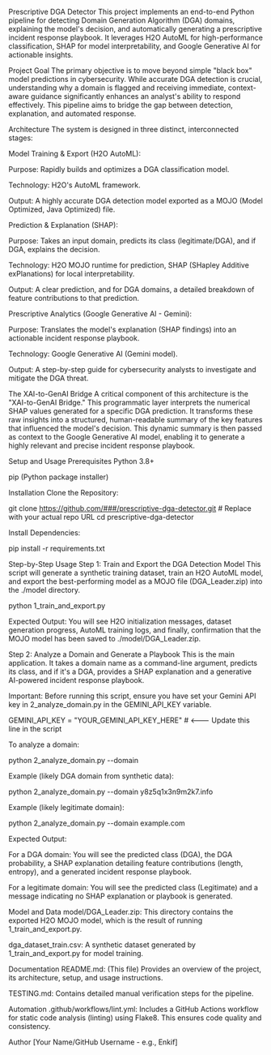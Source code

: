 Prescriptive DGA Detector
This project implements an end-to-end Python pipeline for detecting Domain Generation Algorithm (DGA) domains, explaining the model's decision, and automatically generating a prescriptive incident response playbook. It leverages H2O AutoML for high-performance classification, SHAP for model interpretability, and Google Generative AI for actionable insights.

Project Goal
The primary objective is to move beyond simple "black box" model predictions in cybersecurity. While accurate DGA detection is crucial, understanding why a domain is flagged and receiving immediate, context-aware guidance significantly enhances an analyst's ability to respond effectively. This pipeline aims to bridge the gap between detection, explanation, and automated response.

Architecture
The system is designed in three distinct, interconnected stages:

Model Training & Export (H2O AutoML):

Purpose: Rapidly builds and optimizes a DGA classification model.

Technology: H2O's AutoML framework.

Output: A highly accurate DGA detection model exported as a MOJO (Model Optimized, Java Optimized) file.

Prediction & Explanation (SHAP):

Purpose: Takes an input domain, predicts its class (legitimate/DGA), and if DGA, explains the decision.

Technology: H2O MOJO runtime for prediction, SHAP (SHapley Additive exPlanations) for local interpretability.

Output: A clear prediction, and for DGA domains, a detailed breakdown of feature contributions to that prediction.

Prescriptive Analytics (Google Generative AI - Gemini):

Purpose: Translates the model's explanation (SHAP findings) into an actionable incident response playbook.

Technology: Google Generative AI (Gemini model).

Output: A step-by-step guide for cybersecurity analysts to investigate and mitigate the DGA threat.

The XAI-to-GenAI Bridge
A critical component of this architecture is the "XAI-to-GenAI Bridge." This programmatic layer interprets the numerical SHAP values generated for a specific DGA prediction. It transforms these raw insights into a structured, human-readable summary of the key features that influenced the model's decision. This dynamic summary is then passed as context to the Google Generative AI model, enabling it to generate a highly relevant and precise incident response playbook.

Setup and Usage
Prerequisites
Python 3.8+

pip (Python package installer)

Installation
Clone the Repository:

git clone https://github.com/###/prescriptive-dga-detector.git # Replace with your actual repo URL
cd prescriptive-dga-detector

Install Dependencies:

pip install -r requirements.txt

Step-by-Step Usage
Step 1: Train and Export the DGA Detection Model
This script will generate a synthetic training dataset, train an H2O AutoML model, and export the best-performing model as a MOJO file (DGA_Leader.zip) into the ./model directory.

python 1_train_and_export.py

Expected Output: You will see H2O initialization messages, dataset generation progress, AutoML training logs, and finally, confirmation that the MOJO model has been saved to ./model/DGA_Leader.zip.

Step 2: Analyze a Domain and Generate a Playbook
This is the main application. It takes a domain name as a command-line argument, predicts its class, and if it's a DGA, provides a SHAP explanation and a generative AI-powered incident response playbook.

Important: Before running this script, ensure you have set your Gemini API key in 2_analyze_domain.py in the GEMINI_API_KEY variable.

GEMINI_API_KEY = "YOUR_GEMINI_API_KEY_HERE" # <--- Update this line in the script

To analyze a domain:

python 2_analyze_domain.py --domain <domain-name-here>

Example (likely DGA domain from synthetic data):

python 2_analyze_domain.py --domain y8z5q1x3n9m2k7.info

Example (likely legitimate domain):

python 2_analyze_domain.py --domain example.com

Expected Output:

For a DGA domain: You will see the predicted class (DGA), the DGA probability, a SHAP explanation detailing feature contributions (length, entropy), and a generated incident response playbook.

For a legitimate domain: You will see the predicted class (Legitimate) and a message indicating no SHAP explanation or playbook is generated.

Model and Data
model/DGA_Leader.zip: This directory contains the exported H2O MOJO model, which is the result of running 1_train_and_export.py.

dga_dataset_train.csv: A synthetic dataset generated by 1_train_and_export.py for model training.

Documentation
README.md: (This file) Provides an overview of the project, its architecture, setup, and usage instructions.

TESTING.md: Contains detailed manual verification steps for the pipeline.

Automation
.github/workflows/lint.yml: Includes a GitHub Actions workflow for static code analysis (linting) using Flake8. This ensures code quality and consistency.

Author
[Your Name/GitHub Username - e.g., Enkif]
